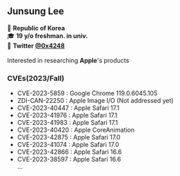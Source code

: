 ## Junsung Lee
📍 **Republic of Korea**\
🎓 **19 y/o freshman. in univ.**\
📩 **Twitter [@0x4248](http://twitter.com/0x4248)**\
\
Interested in researching **Apple**'s products

### CVEs(2023/Fall)
- CVE-2023-5859  : Google Chrome 119.0.6045.105
- ZDI-CAN-22250  : Apple Image I/O (Not addressed yet)
- CVE-2023-40447 : Apple Safari 17.1
- CVE-2023-41976 : Apple Safari 17.1
- CVE-2023-41983 : Apple Safari 17.1
- CVE-2023-40420 : Apple CoreAnimation
- CVE-2023-42875 : Apple Safari 17.0
- CVE-2023-41074 : Apple Safari 17.0
- CVE-2023-42866 : Apple Safari 16.6
- CVE-2023-38597 : Apple Safari 16.6
\
...
